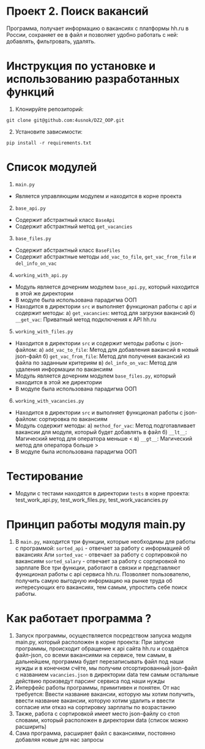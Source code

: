 # Проект 2. Поиск вакансий
Программа, получает информацию о вакансиях с платформы hh.ru в России, 
сохраняет ее в файл и позволяет удобно работать с ней: добавлять, фильтровать, удалять.

# Инструкция по установке и использованию разработанных функций
1. Клонируйте репозиторий:
```
git clone git@github.com:4usnok/DZ2_OOP.git
```
2. Установите зависимости:
```
pip install -r requirements.txt
```
# Список модулей
1. `main.py`
* Является управляющим модулем и находится в корне проекта 
2. `base_api.py`
* Содержит абстрактный класс `BaseApi`
* Содержит абстрактный метод `get_vacancies`
3. `base_files.py`
* Содержит абстрактный класс `BaseFiles`
* Содержит абстрактные методы `add_vac_to_file`, `get_vac_from_file` и `del_info_on_vac`
4. `working_with_api.py`
* Модуль является дочерним модулем `base_api.py`, который находится в этой же директории
* В модуле была использована парадигма ООП
* Находится в директории `src` и выполняет функционал работы с api и содержит методы:
а) `get_vacancies`: метод для загрузки вакансий
б) `__get_vac`: Приватный метод подключения к API hh.ru
5. `working_with_files.py`
* Находится в директории `src` и содержит методы работы с json-файлом:
а) `add_vac_to_file`: Метод для добавления вакансий в новый json-файл
б) `get_vac_from_file`: Метод для получения вакансий из файла по заданным критериям
в) `del_info_on_vac`: Метод для удаления информации по вакансиям
* Модуль является дочерним модулем `base_files.py`, который находится в этой же директории
* В модуле была использована парадигма ООП
6. `working_with_vacancies.py`
* Находится в директории `src` и выполняет функционал работы с json-файлом: сортировка по вакансиям
* Модуль содержит методы:
а) `method_for_vac`: Метод подготавливает вакансии для модуля, который будет добавлять в файл
б) `__lt__`: Магический метод для оператора меньше <
в) `__gt__`: Магический метод для оператора больше >
* В модуле была использована парадигма ООП

# Тестирование
* Модули с тестами находятся в директории `tests` в корне проекта: 
test_work_api.py, test_work_files.py, test_work_vacancies.py

# Принцип работы модуля main.py
1. В `main.py`, находится три функции, которые необходимы для работы с программой:
`sorted_api` - отвечает за работу с информацией об вакансиях Апи
`sorted_vac` - отвечает за работу с сортировкой по вакансиям
`sorted_salary` - отвечает за работу с сортировкой по зарплате
Все три функции, работают в связки и представляют функционал работы с api сервиса hh.ru. 
Позволяет пользователю, получить самую выгодную информацию на рынке труда об интересующих его вакансиях, 
тем самым, упростить себе поиск работы.

# Как работает программа ?
1. Запуск программы, осуществляется посредством запуска модуля main.py, который расположен в корне проекта:
При запуске программы, происходит обращение к api сайта hh.ru и создаётся файл-json, со всеми вакансиями на сервисе, 
тем самым, в дальнейшем, программа будет перезаписывать файл под наши нужды и в конечном счёте, мы получим 
отсортированный json-файл с названием `vacancies.json` в директории data тем самым остальные действию произведут 
парсинг сервиса под наши нужды
2. Интерфейс работы программы, примитивен и понятен. От нас требуется:
Ввести название вакансии, которую мы хотим получить, ввести название вакансии, которую хотим удалить и 
ввести согласие или отказ на сортировку зарплаты по возрастанию
3. Также, работа с сортировкой имеет место json-файлу со стоп словами, который расположен в директории data
   (список можно расширить)
4. Сама программа, расширяет файл с вакансиями, постоянно добавляя новые для нас запросы
